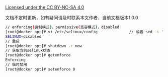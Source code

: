 [Licensed under the CC BY-NC-SA 4.0](https://creativecommons.org/licenses/by-nc-sa/4.0/deed.zh)

文档不定时更新，如有疑问请及时联系本文作者，当前文档版本1.0.0

~~~bash
// enforcing(强制模式)，permissive(宽容模式)，disabled
[root@docker opt]# vi /etc/selinux/config              // 或者 sed -i 's/SELINUX=enforcing/SELINUX=disabled/' /etc/selinux/config
SELINUX=disabled
// 重启
[root@docker opt]# shutdown -r now
// 获取当前selinux状态
[root@docker opt]# getenforce
Enforcing
// 临时禁用
[root@docker opt]# setenforce 0
~~~